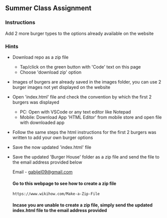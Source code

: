 ## Summer Class Assignment
### Instructions
Add 2 more burger types to the options already available on the website

### Hints
- Download repo as a zip file
   - Tap/click on the green button with 'Code' text on this page
   - Choose 'download zip' option
- Images of burgers are already saved in the images folder, you can use 2 burger images not yet displayed on the website
- Open 'index.html' file and check the convention by which the first 2 burgers was displayed
   - PC: Open with VSCode or any text editor like Notepad
   - Mobile: Download App 'HTML Editor' from mobile store and open file with downloaded app
- Follow the same steps the html instructions for the first 2 burgers was written to add your own burger options
- Save the now updated 'index.html' file
- Save the updated 'Burger House' folder as a zip file and send the file to the email address provided below

  Email - gabijel09@gmail.com

  #### Go to this webpage to see how to create a zip file
      https://www.wikihow.com/Make-a-Zip-File
  
  #### Incase you are unable to create a zip file, simply send the updated index.html file to the email address provided
